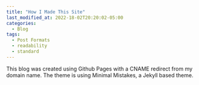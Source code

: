 ```yaml
---
title: "How I Made This Site"
last_modified_at: 2022-18-02T20:20:02-05:00
categories:
  - Blog
tags:
  - Post Formats
  - readability
  - standard
---
```


This blog was created using Github Pages with a CNAME redirect from my domain name. The theme is using Minimal Mistakes, a Jekyll based theme.